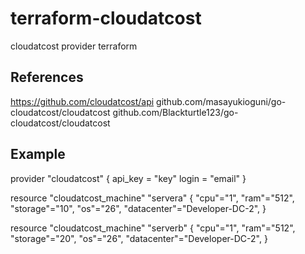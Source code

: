 # terraform-cloudatcost
cloudatcost provider terraform

## References
https://github.com/cloudatcost/api
github.com/masayukioguni/go-cloudatcost/cloudatcost
github.com/Blackturtle123/go-cloudatcost/cloudatcost

## Example
provider "cloudatcost" {
  api_key     = "key"
  login       = "email"
}

resource "cloudatcost_machine" "servera" {
  "cpu"="1",
  "ram"="512",
  "storage"="10",
  "os"="26",
  "datacenter"="Developer-DC-2",
}

resource "cloudatcost_machine" "serverb" {
  "cpu"="1",
  "ram"="512",
  "storage"="20",
  "os"="26",
  "datacenter"="Developer-DC-2",
}